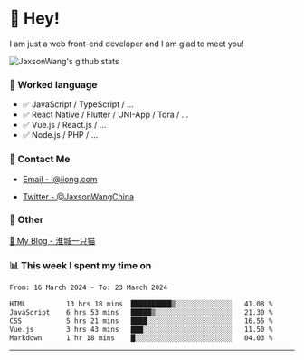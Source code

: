 # 👋 Hey!

I am just a web front-end developer and I am glad to meet you!

![JaxsonWang's github stats](https://github-readme-stats.vercel.app/api?username=JaxsonWang&&show_icons=true&&title_color=1abc9c&&icon_color=1abc9c)


### 📝 Worked language

- ✅ JavaScript / TypeScript / ...
- ✅ React Native / Flutter / UNI-App / Tora / ...
- ✅ Vue.js / React.js / ...
- ✅ Node.js / PHP / ...

### 📮 Contact Me

- [Email - i@iiong.com](mailto:i@iiong.com)

- [Twitter - @JaxsonWangChina](https://twitter.com/JaxsonWangChina)

### 🤪 Other

[📌 My Blog - 淮城一只猫](https://iiong.com)

### 📊 This week I spent my time on

<!--START_SECTION:waka-->

```txt
From: 16 March 2024 - To: 23 March 2024

HTML          13 hrs 18 mins  ██████████▒░░░░░░░░░░░░░░   41.08 %
JavaScript    6 hrs 53 mins   █████▒░░░░░░░░░░░░░░░░░░░   21.30 %
CSS           5 hrs 21 mins   ████░░░░░░░░░░░░░░░░░░░░░   16.55 %
Vue.js        3 hrs 43 mins   ███░░░░░░░░░░░░░░░░░░░░░░   11.50 %
Markdown      1 hr 18 mins    █░░░░░░░░░░░░░░░░░░░░░░░░   04.03 %
```

<!--END_SECTION:waka-->

---
